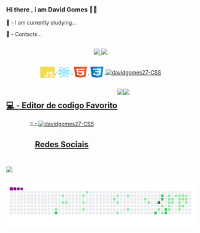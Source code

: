 ### Hi there , i am David Gomes 👋🤓

<div >
  📙 - I am currently studying...

  📱 - Contacts...
</div>

##

<div  align="center" justify-content="center">
  <a href="https://github.com/davidgomes27">
  <img height="165em" src="https://github-readme-stats.vercel.app/api?username=davidgomes27&show_icons=true&theme=aura_dark&include_all_commits=true&count_private=true"/>
  <img height="165em" src="https://github-readme-stats.vercel.app/api/top-langs/?username=davidgomes27&layout=compact&langs_count=7&theme=aura_dark"/>
</div>
  
##
  
<div tyle="display: flex" align="center" justify-content="center">
  <img align="center" alt="davidgomes27-Js" height="30" width="40" src="https://raw.githubusercontent.com/devicons/devicon/master/icons/javascript/javascript-plain.svg">
  <img align="center" alt="davidgomes27-React" height="30" width="40" src="https://raw.githubusercontent.com/devicons/devicon/master/icons/react/react-original.svg">
  <img align="center" alt="davidgomes27-HTML" height="30" width="40" src="https://raw.githubusercontent.com/devicons/devicon/master/icons/html5/html5-original.svg">
  <img align="center" alt="davidgomes27-CSS" height="30" width="40" src="https://raw.githubusercontent.com/devicons/devicon/master/icons/css3/css3-original.svg">
  <img align="center" alt="davidgomes27-CSS" height="30" width="40" src="https://cdn.jsdelivr.net/gh/devicons/devicon/icons/gatsby/gatsby-plain.svg" />
</div>
  
##
  
<div style="display: flex" align="center" justify-content="center">
  <h2>💻 - Editor de codigo Favorito </h2>
   ⭐ - <img align="center" alt="davidgomes27-CSS" height="30" width="40" src="https://cdn.jsdelivr.net/gh/devicons/devicon/icons/vscode/vscode-original.svg" />
  <h2>Redes Sociais</h2>
  <a href="https://mail.google.com/mail/u/0/#inbox"><img src="https://img.shields.io/badge/Gmail-D14836?style=for-the-badge&logo=gmail&logoColor=white"/></a>
  <a href="https://www.linkedin.com/in/david-da-silva-gomes-ab0828207/"><img src="https://img.shields.io/badge/LinkedIn-0077B5?style=for-the-badge&logo=linkedin&logoColor=white"/></a>
</div>
  
##
  
<div style="display:flex" width="50px" height="50px" align="center" justify-content="center">
  <img width="100%" src="https://ddragon.leagueoflegends.com/cdn/img/champion/splash/Yone_0.jpg" />
</div>
  
 ##
  
  ![snake gif](https://github.com/davidgomes27/davidgomes27/blob/output/github-contribution-grid-snake.gif)
